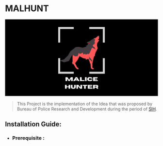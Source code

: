 # MALHUNT

![malice_hunter](https://raw.githubusercontent.com/visionarysec/RK305_BRAHMASTRA/master/Malice_Hunter.png?token=AK2HFTHILVJL3VFYH7CHYWK7FYMMY)

>This Project is the implementation of the Idea that was proposed by Bureau of Police Research and Development during the period of [SIH](https://sih.gov.in).

## Installation Guide:

* ### Prerequisite :

